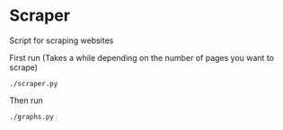 # Scraper
Script for scraping websites

First run (Takes a while depending on the number of pages you want to scrape)

    ./scraper.py
  
Then run  

    ./graphs.py

